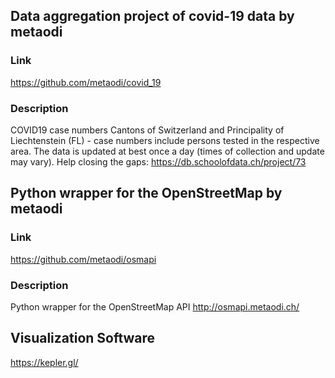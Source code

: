 
## Data aggregation project of covid-19 data by metaodi

### Link

https://github.com/metaodi/covid_19

### Description

COVID19 case numbers Cantons of Switzerland and Principality of Liechtenstein (FL) - case numbers include persons tested in the respective area. The data is updated at best once a day (times of collection and update may vary). Help closing the gaps: https://db.schoolofdata.ch/project/73


## Python wrapper for the OpenStreetMap by metaodi

### Link

https://github.com/metaodi/osmapi

### Description

Python wrapper for the OpenStreetMap API http://osmapi.metaodi.ch/



## Visualization Software

https://kepler.gl/
